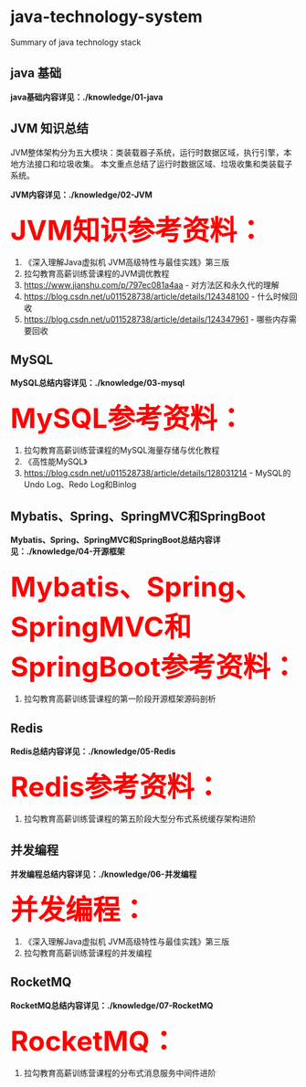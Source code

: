 # java-technology-system
Summary of java technology stack




## java 基础
**java基础内容详见：./knowledge/01-java**



## JVM 知识总结
JVM整体架构分为五大模块：类装载器子系统，运行时数据区域，执行引擎，本地方法接口和垃圾收集。
本文重点总结了运行时数据区域、垃圾收集和类装载子系统。 

**JVM内容详见：./knowledge/02-JVM**

**<font size=10, color='red'>JVM知识参考资料：</font>**
1. 《深入理解Java虚拟机 JVM高级特性与最佳实践》第三版
2. 拉勾教育高薪训练营课程的JVM调优教程
3. https://www.jianshu.com/p/797ec081a4aa - 对方法区和永久代的理解
4. https://blog.csdn.net/u011528738/article/details/124348100 - 什么时候回收
5. https://blog.csdn.net/u011528738/article/details/124347961 - 哪些内存需要回收




## MySQL 
**MySQL总结内容详见：./knowledge/03-mysql**

**<font size=10, color='red'>MySQL参考资料：</font>**
1. 拉勾教育高薪训练营课程的MySQL海量存储与优化教程
2. 《高性能MySQL》
3. https://blog.csdn.net/u011528738/article/details/128031214 - MySQL的Undo Log、Redo Log和Binlog




## Mybatis、Spring、SpringMVC和SpringBoot
**Mybatis、Spring、SpringMVC和SpringBoot总结内容详见：./knowledge/04-开源框架**

**<font size=10, color='red'>Mybatis、Spring、SpringMVC和SpringBoot参考资料：</font>**
1. 拉勾教育高薪训练营课程的第一阶段开源框架源码剖析



## Redis
**Redis总结内容详见：./knowledge/05-Redis**

**<font size=10, color='red'>Redis参考资料：</font>**
1. 拉勾教育高薪训练营课程的第五阶段大型分布式系统缓存架构进阶



## 并发编程
**并发编程总结内容详见：./knowledge/06-并发编程**

**<font size=10, color='red'>并发编程：</font>**
1. 《深入理解Java虚拟机 JVM高级特性与最佳实践》第三版
2. 拉勾教育高薪训练营课程的并发编程



## RocketMQ
**RocketMQ总结内容详见：./knowledge/07-RocketMQ**

**<font size=10, color='red'>RocketMQ：</font>**
1. 拉勾教育高薪训练营课程的分布式消息服务中间件进阶